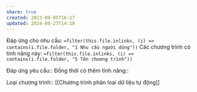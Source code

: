 ```yaml
---
share: true
created: 2023-09-05T16:17
updated: 2024-08-27T14:10
---
```

Đáp ứng cho nhu cầu: `=filter(this.file.inlinks, (i) => contains(i.file.folder, "1 Nhu cầu người dùng"))`
Các chương trình có tính năng này: `=filter(this.file.inlinks, (i) => contains(i.file.folder, "5 Tên chương trình"))`

Đáp ứng yêu cầu:: 
Đồng thời có thêm tính năng::

Loại chương trình:: [[Chương trình phân loại dữ liệu tự động]]